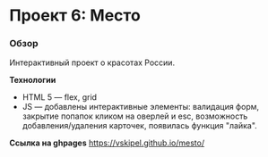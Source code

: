 # Проект 6: Место

### Обзор
Интерактивный проект о красотах России.

**Технологии**
* HTML 5 — flex, grid
* JS — добавлены интерактивные элементы: валидация форм, закрытие попапок кликом на оверлей и esc, возможность добавления/удаления карточек, появилась функция "лайка".

**Ссылка на ghpages**
https://vskipel.github.io/mesto/


